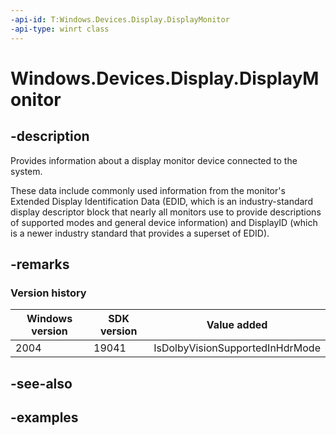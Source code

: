 ```yaml
---
-api-id: T:Windows.Devices.Display.DisplayMonitor
-api-type: winrt class
---
```


<!-- Class syntax.
public class DisplayMonitor 
-->

# Windows.Devices.Display.DisplayMonitor

## -description
Provides information about a display monitor device connected to the system.

These data include commonly used information from the monitor's Extended Display Identification Data (EDID, which is an industry-standard display descriptor block that nearly all monitors use to provide descriptions of supported modes and general device information) and DisplayID (which is a newer industry standard that provides a superset of EDID).

## -remarks

### Version history

| Windows version | SDK version | Value added |
| -- | -- | -- |
| 2004 | 19041 | IsDolbyVisionSupportedInHdrMode |

## -see-also

## -examples

